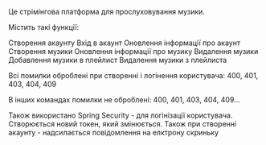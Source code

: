 Це стрімінгова платформа для прослуховування музики.

Містить такі функції:

Створення акаунту
Вхід в акаунт
Оновлення інформації про акаунт
Створення музики
Оновлення інформації про музику
Видалення музики
Добавлення музики в плейлист
Видалення музики з плейлиста

Всі помилки оброблені при створенні і логінення користувача: 400, 401, 403, 404, 409

В інших командах помилки не оброблені: 400, 401, 403, 404, 409...

Також використано Spring Security - для логінізації користувача. Створюється новий токен, який змінюється.
Також при створенні акаунту - надсилається повідомлення на елктрону скриньку
